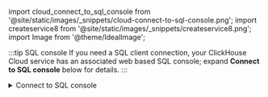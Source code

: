 import cloud_connect_to_sql_console from '@site/static/images/_snippets/cloud-connect-to-sql-console.png';
import createservice8 from '@site/static/images/_snippets/createservice8.png';
import Image from '@theme/IdealImage';


:::tip SQL console
If you need a SQL client connection, your ClickHouse Cloud service has an associated web based SQL console; expand **Connect to SQL console** below for details.
:::

<details>
    <summary>Connect to SQL console</summary>

From your ClickHouse Cloud services list, click on a service.

<Image img={cloud_connect_to_sql_console}  alt="Connect to SQL Console" size="lg" force border/>

This will redirect you to the SQL console.

<Image img={createservice8}  alt="SQL Console" size="lg" force border/>

</details>
